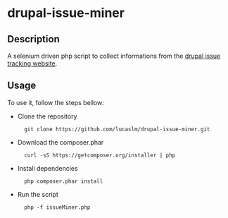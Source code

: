 drupal-issue-miner
====================

##  Description

A selenium driven php script to collect informations from the [drupal issue tracking website](https://www.drupal.org/project/issues/search/drupal).

##  Usage

To use it, follow the steps bellow:

* Clone the repository

        git clone https://github.com/lucaslm/drupal-issue-miner.git

* Download the composer.phar

        curl -sS https://getcomposer.org/installer | php

* Install dependencies

        php composer.phar install

* Run the script

        php -f issueMiner.php
